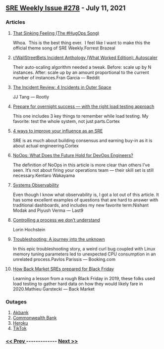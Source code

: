 ## [SRE Weekly Issue #278](https://sreweekly.com/sre-weekly-issue-278/) - July 11, 2021
### Articles

1. [That Sinking Feeling (The #HugOps Song)](https://www.youtube.com/watch?v=rK_7ozvm53o)

    Whoa.  This is the best thing ever.  I feel like I want to make this the official theme song of SRE Weekly.Forrest Brazeal
1. [r/WallStreetBets Incident Anthology (What Worked Edition): Autoscaler](https://www.reddit.com/r/RedditEng/comments/o4ygp0/rwallstreetbets_incident_anthology_what_worked/)

    Their auto-scaling algorithm needed a tweak. Before: scale up by N instances. After: scale up by an amount proportional to the current number of instances.Fran Garcia — Reddit
1. [The Incident Review: 4 Incidents in Outer Space](https://rootly.io/blog/the-incident-review-4-incidents-in-outer-space)

    JJ Tang — Rootly
1. [Prepare for overnight success — with the right load testing approach](https://www.getcortexapp.com/post/prepare-for-overnight-success-with-the-right-load-testing-approach)

    This one includes 3 key things to remember while load testing. My favorite: test the whole system, not just parts.Cortex
1. [4 ways to improve your influence as an SRE](https://www.getcortexapp.com/post/4-ways-to-improve-your-influence-as-an-sre)

    SRE is as much about building consensus and earning buy-in as it is about actual engineering.Cortex
1. [NoOps: What Does the Future Hold for DevOps Engineers?](https://codersociety.com/blog/articles/noops)

    The definition of NoOps in this article is more clear than others I’ve seen. It’s not about firing your operations team — their skill set is still necessary.Kentaro Wakayama
1. [Systems Observability](https://blog.last9.io/need-for-systems-observability/)

    Even though I know what observability is, I got a lot out of this article. It has some excellent examples of questions that are hard to answer with traditional dashboards, and includes my new favorite term:Nishant Modak and Piyush Verma — Last9
1. [Controlling a process we don’t understand](https://surfingcomplexity.blog/2021/07/10/controlling-a-process-we-dont-understand/)

    Lorin Hochstein
1. [Troubleshooting: A journey into the unknown](https://medium.com/booking-com-infrastructure/troubleshooting-a-journey-into-the-unknown-e31b524fa86)

    In this epic troubleshooting story, a weird curl bug coupled with Linux memory tuning parameters led to unexpected CPU consumption in an unrelated process.Pavlos Parissis — Booking.com
1. [How Back Market SREs prepared for Black Friday](https://medium.com/back-market-engineering/how-back-market-sres-prepared-for-black-friday-5f017f343408)

    Learning a lesson from a rough Black Friday in 2019, these folks used load testing to gather hard data on how they would likely fare in 2020.Mathieu Garstecki — Back Market
### Outages

1. [Akbank](https://interestingengineering.com/turkish-banks-system-down-for-over-24-hours-possibly-one-of-the-longest-in-the-industry)
1. [Commonwealth Bank](https://thenewdaily.com.au/finance/consumer/2021/07/06/commonwealth-bank-outage-july/)
1. [Heroku](https://status.heroku.com/incidents/2299)
1. [TikTok](https://twitter.com/TikTokSupport/status/1412508896552534019)

### [ << Prev ](sreweekly-277.md) ------------- [ Next >> ](sreweekly-279.md)